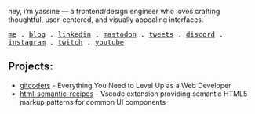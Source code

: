hey, i’m yassine — a frontend/design engineer who loves crafting thoughtful, user-centered, and visually appealing interfaces.
<p>
  <samp>
    <a href="https://gitcoder.me">me</a> .
    <a href="https://gitcoder.me/articles">blog</a> .
    <a href="https://linkedin.com/in/letyassine/">linkedin</a> .
    <a href="https://mastodon.social/@gitcoder">mastodon</a> .
    <a href="https://x.com/thegitcoder">tweets</a> .
    <a href="https://discord.com/invite/5TnK7wuzw6">discord</a> .
    <a href="https://instagram.com/gitcoder">instagram</a> .
    <a href="https://twitch.tv/thegitcoder">twitch</a> .
    <a href="https://youtube.com/@thegitcoder?sub_confirmation=1">youtube</a>
  </samp>
</p>

## Projects:
- [gitcoders](https://gitcoders.dev) - Everything You Need to Level Up as a Web Developer
- [html-semantic-recipes](https://marketplace.visualstudio.com/items?itemName=gitcoder.vsc-html-semantic-recipes) - Vscode extension providing semantic HTML5 markup patterns for common UI components
